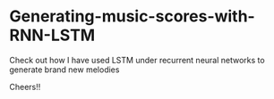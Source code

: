 # Generating-music-scores-with-RNN-LSTM
Check out how I have used LSTM under recurrent neural networks to generate brand new melodies

Cheers!!
